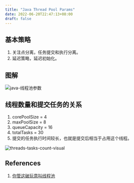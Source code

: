 ```yaml
---
title: "Java Thread Pool Params"
date: 2022-06-20T22:47:13+08:00
draft: false
---
```



## 基本策略

1. 关注点分离，任务提交和执行分离。
2. 延迟策略，延迟初始化。

## 图解

![java-线程池参数](https://raw.githubusercontent.com/stardustman/pictures/main/img/java-thread-pool-params.drawio.svg)

## 线程数量和提交任务的关系

1. corePoolSize = 4
2. maxPoolSize = 8
3. queueCapacity = 16
4. totalTasks = 30
5. 提交的任务执行时间较长，也就是提交后相当于占用这个线程。

![threads-tasks-count-visual](![](https://raw.githubusercontent.com/cloudedseal/pictures/main/img/thread-task-number.png))


## References

1. [你管这破玩意叫线程池](https://mp.weixin.qq.com/s/OKTW_mZnNJcRBrIFHONR3g)

